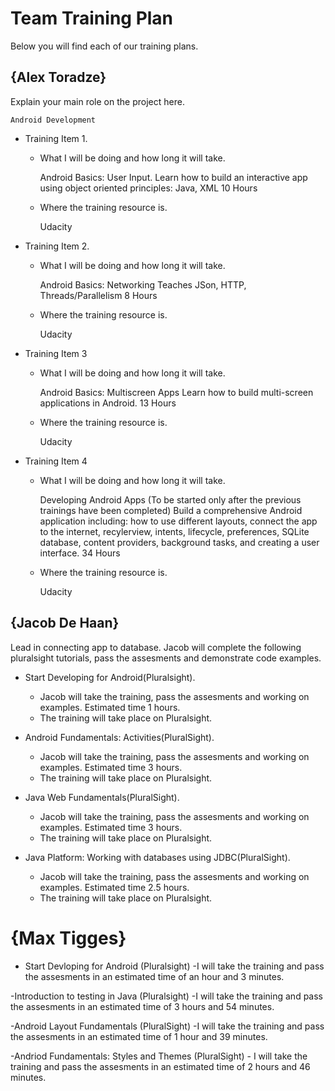 # Team Training Plan
Below you will find each of our training plans.


## {Alex Toradze}
Explain your main role on the project here.

	Android Development
	
- Training Item 1.
  - What I will be doing and how long it will take.
  
	Android Basics: User Input.
	Learn how to build an interactive app using object oriented principles: Java, XML
	10 Hours
	
  - Where the training resource is.
  
	Udacity
  
- Training Item 2.
  - What I will be doing and how long it will take.
  
	Android Basics: Networking
	Teaches JSon, HTTP, Threads/Parallelism
	8 Hours
	
  - Where the training resource is.
	
	Udacity
  

- Training Item 3
  - What I will be doing and how long it will take.
	
	Android Basics: Multiscreen Apps
	Learn how to build multi-screen applications in Android.
	13 Hours
	
  - Where the training resource is.
  
	Udacity
  
- Training Item 4
  - What I will be doing and how long it will take.
	
	Developing Android Apps
	(To be started only after the previous trainings have been completed)
	Build a comprehensive Android application including: how to use different layouts, connect the app
	to the internet, recylerview, intents, lifecycle, preferences, SQLite database, content providers,
	background tasks, and creating a user interface.
	34 Hours
	
  - Where the training resource is.
  
	Udacity

## {Jacob De Haan}
Lead in connecting app to database. Jacob will complete the following pluralsight tutorials,
 pass the assesments and demonstrate code examples.

- Start Developing for Android(Pluralsight).
  - Jacob will take the training, pass the assesments and working on examples. Estimated time 1 hours.
  - The training will take place on Pluralsight.

- Android Fundamentals: Activities(PluralSight).
  - Jacob will take the training, pass the assesments and working on examples. Estimated time 3 hours.
  - The training will take place on Pluralsight.

- Java Web Fundamentals(PluralSight).
  - Jacob will take the training, pass the assesments and working on examples. Estimated time 3 hours.
  - The training will take place on Pluralsight.

- Java Platform: Working with databases using JDBC(PluralSight).
  - Jacob will take the training, pass the assesments and working on examples. Estimated time 2.5 hours.
  - The training will take place on Pluralsight.


# {Max Tigges}
- Start Devloping for Android (Pluralsight)
	-I will take the training and pass the assesments in an estimated time of an hour and 3 minutes.

-Introduction to testing in Java (Pluralsight)
	-I will take the training and pass the assesments in an estimated time of 3 hours and 54 minutes.

-Android Layout Fundamentals (PluralSight)
	-I will take the training and pass the assesments in an estimated time of 1 hour and 39 minutes.

-Andriod Fundamentals: Styles and Themes (PluralSight)
	- I will take the training and pass the assesments in an estimated time of 2 hours and 46 minutes.

 

